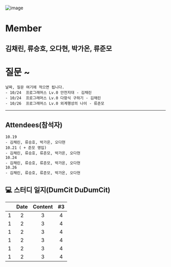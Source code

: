 ![image](https://user-images.githubusercontent.com/87309905/196717568-03302885-8a3a-4c96-9c49-dbc2fb69d8af.png)
# Member
김채린, 류승호, 오다현, 박가온, 류준모
---
# 질문 ~
```
날짜, 질문 여기에 적으면 됩니다.
- 10/24  프로그래머스 Lv.0 안전지대 - 김채린
- 10/24  프로그래머스 Lv.0 다항식 구하기 - 김채린
- 10/26  프로그래머스 Lv.0 외계행성의 나이 - 류준모
```
---
## Attendees(참석자)
```
10.19
- 김채린, 류승호, 박가온, 오다현
10.21 ( + 준모 영입)
- 김채린, 류승호, 류준모, 박가온, 오다현
10.24
- 김채린, 류승호, 류준모, 박가온, 오다현
10.26
- 김채린, 류승호, 류준모, 박가온, 오다현
```

## 💻 스터디 일지(DumCit DuDumCit)

|                      |                                      Date                                       |                                     Content                                      |                                        #3                                        |
| :------------------: | :---------------------------------------------------------------------------: | :-------------------------------------------------------------------------: | :------------------------------------------------------------------------------: |
|           1           |                            2                                                   |             3          |   4   |
|           1           |                            2                                                   |             3          |   4   |
|           1           |                            2                                                   |             3          |   4   |
|           1           |                            2                                                   |             3          |   4   |
|           1           |                            2                                                   |             3          |   4   |
|           1           |                            2                                                   |             3          |   4   |
